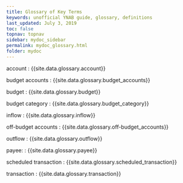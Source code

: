 ```yaml
---
title: Glossary of Key Terms
keywords: unofficial YNAB guide, glossary, definitions
last_updated: July 3, 2019
toc: false
topnav: topnav
sidebar: mydoc_sidebar
permalink: mydoc_glossary.html
folder: mydoc
---
```


account
: {{site.data.glossary.account}}

budget accounts
: {{site.data.glossary.budget_accounts}}

budget
: {{site.data.glossary.budget}}

budget category
: {{site.data.glossary.budget_category}}

inflow
: {{site.data.glossary.inflow}}

off-budget accounts
: {{site.data.glossary.off-budget_accounts}}

outflow
: {{site.data.glossary.outflow}}

payee:
: {{site.data.glossary.payee}}

scheduled transaction
: {{site.data.glossary.scheduled_transaction}}

transaction
: {{site.data.glossary.transaction}}
